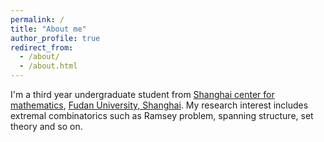 ```yaml
---
permalink: /
title: "About me"
author_profile: true
redirect_from: 
  - /about/
  - /about.html
---
```



I'm a third year undergraduate student from [Shanghai center for mathematics](https://scms.fudan.edu.cn/), [Fudan University, Shanghai](https://www.fudan.edu.cn/en/). My research interest includes extremal combinatorics such as Ramsey problem, spanning structure, set theory and so on.

